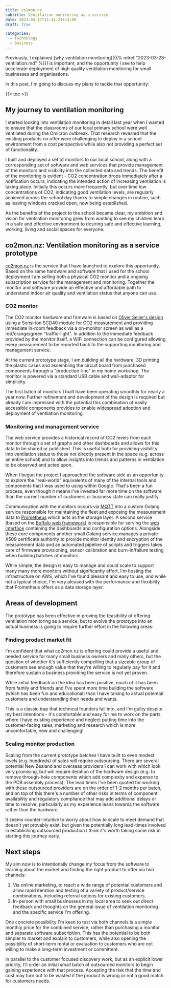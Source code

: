```yaml
---
title: co2mon.nz
subtitle: Ventilation monitoring as a service
date: 2023-04-17T11:41:21+13:00
draft: true

categories:
  - Technology
  - Business
---
```


Previously, I explained [why ventilation monitoring]({{% relref "2023-03-28-ventilation.md" %}}) is important, and the opportunity I see to help accelerate deployment of high quality ventilation monitoring for small businesses and organisations.

In this post, I'm going to discuss my plans to tackle that opportunity:

{{< toc >}}

## My journey to ventilation monitoring

I started looking into ventilation monitoring in detail last year when I wanted to ensure that the classrooms of our local primary school were well ventilated during the Omicron outbreak. That research revealed that the existing products on offer were challenging to deploy in a school environment from a cost perspective while also not providing a perfect set of functionality.

I built and deployed a set of monitors to our local school, along with a corresponding set of software and web services that provide management of the monitors and visibility into the collected data and trends. The benefit of the monitoring is evident - CO2 concentration drops immediately after a notification occurs, indicating the intended action of increasing ventilation is taking place. Initially this occurs more frequently, but over time low concentrations of CO2, indicating good ventilation levels, are regularly achieved across the school day thanks to simple changes in routine, such as leaving windows cracked open, now being established.

As the benefits of the project to the school became clear, my ambition and vision for ventilation monitoring grew from wanting to see my children learn in a safe and effective environment to desiring safe and effective learning, working, living and social spaces for everyone.


## co2mon.nz: Ventilation monitoring as a service prototype

[co2mon.nz](https://co2mon.nz/) is the service that I have launched to explore this opportunity. Based on the same hardware and software that I used for the school deployment I am selling both a physical CO2 monitor and a ongoing subscription service for the management and monitoring. Together the monitor and software provide an effective and affordable path to understand indoor air quality and ventilation status that anyone can use.

### CO2 monitor

The CO2 monitor hardware and firmware is based on [Oliver Seiler's design](https://github.com/oseiler2/CO2Monitor) using a Sensirion SCD40 module for CO2 measurement and providing immediate in-room feedback via a on-monitor screen as well as a red/orange/green "traffic-light". In addition to the immediate feedback provided by the monitor itself, a WiFi connection can be configured allowing every measurement to be reported back to the supporting monitoring and management service.

At the current prototype stage, I am building all the hardware, 3D printing the plastic cases and assembling the circuit board from purchased components through a "production-line" in my home workshop. The monitor is powered via a standard USB cable and wall-adaptor for simplicity.

The first batch of monitors I built have been operating smoothly for nearly a year now. Further refinement and development of the design is required but already I am impressed with the potential this combination of easily accessible components provides to enable widespread adoption and deployment of ventilation monitoring.

### Monitoring and management service

The web service provides a historical record of CO2 levels from each monitor through a set of graphs and other dashboards and allows for this data to be shared or published. This is useful both for providing visibility into ventilation status to those not directly present in the space (e.g. across an entire school) and to allow insights into trends and patterns in ventilation to be observed and acted upon.

When I begun the project I approached the software side as an opportunity to explore the "real-world" equivalents of many of the internal tools and components that I was used to using within Google. That's been a fun process, even though it means I've invested far more time on the software than the current number of customers or business state can really justify.

Communication with the monitors occurs via [MQTT](https://mosquitto.org/) into a custom Golang service responsible for maintaining the fleet and exposing the measurement data to [Prometheus](https://prometheus.io/) which acts as the storage layer. A second service (based on the [Buffalo web framework](https://gobuffalo.io/)) is responsible for serving the [web interface](https://co2mon.nz/) containing the dashboards and configuration options. Alongside these core components another small Golang service manages a private X509 certificate authority to provide monitor identity and encryption of the measurement data and an automated pipeline of scripts and triggers takes care of firmware provisioning, sensor calibration and burn-in/failure testing when building batches of monitors.

While simple, the design is easy to manage and could scale to support many many more monitors without significantly effort. I'm hosting the infrastructure on AWS, which I've found pleasant and easy to use, and while not a typical choice, I'm very pleased with the performance and flexibility that Prometheus offers as a data storage layer.

## Areas of development

The prototype has been effective in proving the feasibility of offering ventilation monitoring as a service, but to evolve the prototype into an actual business is going to require further effort in the following areas:

### Finding product market fit

I'm confident that what co2mon.nz is offering could provide a useful and needed service for many small business owners and many others, but the question of whether it's sufficiently compelling that a sizeable group of customers see enough value that they're willing to regularly pay for it and therefore sustain a business providing the service is not yet proven.

While initial feedback on the idea has been positive, much of it has been from family and friends and I've spent more time building the software (which has been fun and educational) than I have talking to actual potential customers and understanding their needs and wants.

This is a classic trap that technical founders fall into, and I'm guilty despite my best intentions - it's comfortable and easy for me to work on the parts where I have existing experience and neglect putting time into the customer-facing sales, marketing and research which is more uncomfortable, new and challenging!


### Scaling monitor production

Scaling from the current prototype batches I have built to even modest levels (e.g. hundreds) of sales will require outsourcing. There are several potential New Zealand and overseas providers I can work with which look very promising, but will require iteration of the hardware design (e.g. to remove through-hole components which add complexity and expense to the PCB assembly process). The lead times I've been quoted for working with these outsourced providers are on the order of 1-2 months per batch, and on top of this there's a number of other risks in terms of component availability and regulatory compliance that may add additional delays or time to resolve, particularly as my experience leans towards the software rather than the hardware.

It seems counter-intuitive to worry about how to scale to meet demand that doesn't yet provably exist, but given the potentially long lead-times involved in establishing outsourced production I think it's worth taking some risk in starting this journey early.


## Next steps

My aim now is to intentionally change my focus from the software to learning about the market and finding the right product to offer via two channels:

1. Via online marketing, to reach a wide range of potential customers and allow rapid iteration and testing of a variety of product/service combinations, including referral options for existing customers.
1. In-person with small businesses in my local area to seek out direct feedback and thoughts on the general issue of ventilation monitoring and the specific service I'm offering.

One concrete possibility I'm keen to test via both channels is a simple monthly price for the combined service, rather than purchasing a monitor and separate software subscription. This has the potential to be both simpler to market and explain to customers, while also opening the possibility of short-term rental or evaluation to customers who are not willing to make a long-term investment or committent.

In parallel to the customer focused discovery work, but as an explicit lower priority, I'll order an initial small batch of outsourced monitors to begin gaining experience with that process. Accepting the risk that the time and cost may turn out to be wasted if the product is wrong or not a good match for customers needs.
